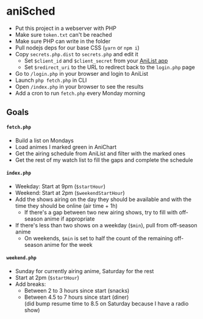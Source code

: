 # aniSched

- Put this project in a webserver with PHP
- Make sure `token.txt` can't be reached
- Make sure PHP can write in the folder
- Pull nodejs deps for our base CSS (`yarn` or `npm i`)
- Copy `secrets.php.dist` to `secrets.php` and edit it
  - Set `$client_id` and `$client_secret` from your [AniList app](https://anilist.co/settings/developer)
  - Set `$redirect_uri` to the URL to redirect back to the `login.php` page
- Go to `/login.php` in your browser and login to AniList
- Launch `php fetch.php` in CLI
- Open `/index.php` in your browser to see the results
- Add a cron to run `fetch.php` every Monday morning

## Goals

#### `fetch.php`

- Build a list on Mondays
- Load animes I marked green in AniChart
- Get the airing schedule from AniList and filter with the marked ones
- Get the rest of my watch list to fill the gaps and complete the schedule

#### `index.php`

- Weekday: Start at 9pm (`$startHour`)
- Weekend: Start at 2pm (`$weekendStartHour`)
- Add the shows airing on the day they should be available and with the time they should be online (air time + 1h)
  - If there's a gap between two new airing shows, try to fill with off-season anime if appropriate
- If there's less than two shows on a weekday (`$min`), pull from off-season anime
  - On weekends, `$min` is set to half the count of the remaining off-season anime for the week

#### `weekend.php`

- Sunday for currently airing anime, Saturday for the rest
- Start at 2pm (`$startHour`)
- Add breaks:
  - Between 2 to 3 hours since start (snacks)
  - Between 4.5 to 7 hours since start (diner)  
    (did bump resume time to 8.5 on Saturday because I have a radio show)

